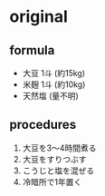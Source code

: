 # original

## formula
- 大豆 1斗 (約15kg)
- 米麹 1斗 (約10kg)
- 天然塩 (量不明)

## procedures
1. 大豆を3〜4時間煮る
1. 大豆をすりつぶす
1. こうじと塩を混ぜる
1. 冷暗所で1年置く
